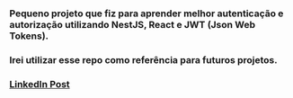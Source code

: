 ### Pequeno projeto que fiz para aprender melhor autenticação e autorização utilizando NestJS, React e JWT (Json Web Tokens). 

### Irei utilizar esse repo como referência para futuros projetos.

### <a href="https://www.linkedin.com/embed/feed/update/urn:li:ugcPost:7259338963620941825" target="_blank">LinkedIn Post</a>
